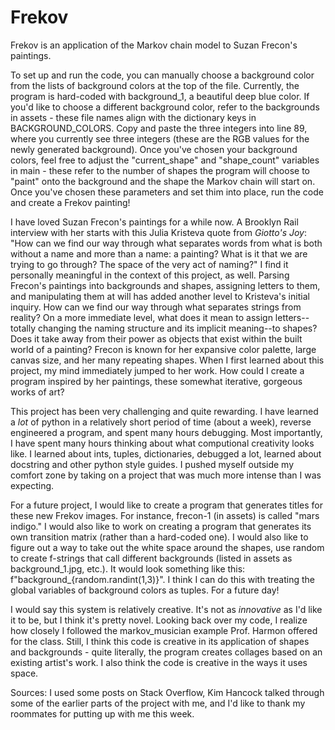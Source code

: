# Frekov
 Frekov is an application of the Markov chain model to Suzan Frecon's paintings.

To set up and run the code, you can manually choose a background color from the lists of
background colors at the top of the file. Currently, the program is hard-coded with 
background_1, a beautiful deep blue color. If you'd like to choose a different background
color, refer to the backgrounds in assets - these file names align with the dictionary
keys in BACKGROUND_COLORS. Copy and paste the three integers into line 89, where you
currently see three integers (these are the RGB values for the newly generated background).
Once you've chosen your background colors, feel free to adjust the "current_shape" 
and "shape_count" variables in main - these refer to the number of shapes the program will 
choose to "paint" onto the background and the shape the Markov chain will start on. Once 
you've chosen these parameters and set thim into place, run the code and create a Frekov 
painting!

I have loved Suzan Frecon's paintings for a while now. A Brooklyn Rail interview with
her starts with this Julia Kristeva quote from *Giotto's Joy*: "How can we find our way 
through what separates words from what is both without a name and more than a name: 
a painting? What is it that we are trying to go through? The space of the very act of naming?"
I find it personally meaningful in the context of this project, as well. Parsing Frecon's
paintings into backgrounds and shapes, assigning letters to them, and manipulating them
at will has added another level to Kristeva's initial inquiry. How can we find our way
through what separates strings from reality? On a more immediate level, what does it mean
to assign letters--totally changing the naming structure and its implicit meaning--to shapes?
Does it take away from their power as objects that exist within the built world of a painting?
Frecon is known for her expansive color palette, large canvas size, and her many repeating
shapes. When I first learned about this project, my mind immediately jumped to her work. How
could I create a program inspired by her paintings, these somewhat iterative, gorgeous works
of art? 

This project has been very challenging and quite rewarding. I have learned a *lot* of 
python in a relatively short period of time (about a week), reverse engineered a program,
and spent many hours debugging. Most importantly, I have spent many hours thinking about what
computional creativity looks like. I learned about ints, tuples, dictionaries, debugged a lot,
learned about docstring and other python style guides. I pushed myself outside my comfort zone
by taking on a project that was much more intense than I was expecting. 

For a future project, I would like to create a program that generates titles for these
new Frekov images. For instance, frecon-1 (in assets) is called "mars indigo." I would also
like to work on creating a program that generates its own transition matrix (rather than a
hard-coded one). I would also like to figure out a way to take out the white space around the 
shapes, use random to create f-strings that call different backgrounds (listed in assets as
background_1.jpg, etc.). It would look something like this: f"background_{random.randint(1,3)}". 
I think I can do this with treating the global variables of background colors as tuples. For a
future day!


I would say this system is relatively creative. It's not as *innovative* as I'd like it to be,
but I think it's pretty novel. Looking back over my code, I realize how closely I followed
the markov_musician example Prof. Harmon offered for the class. Still, I think this code is
creative in its application of shapes and backgrounds - quite literally, the program creates
collages based on an existing artist's work. I also think the code is creative in the ways it
uses space. 

Sources: I used some posts on Stack Overflow, Kim Hancock talked through some of the earlier 
parts of the project with me, and I'd like to thank my roommates for putting up with me this week.
